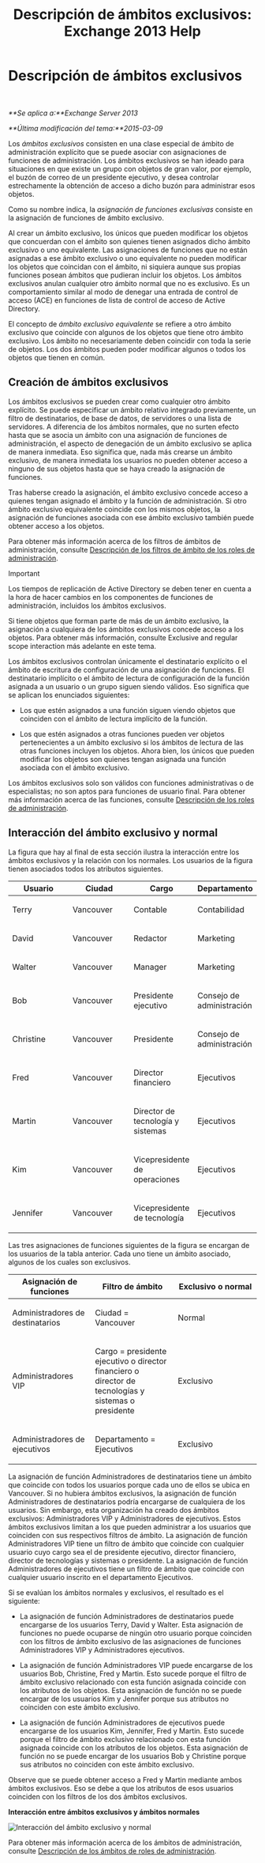 ﻿---
title: 'Descripción de ámbitos exclusivos: Exchange 2013 Help'
TOCTitle: Descripción de ámbitos exclusivos
ms:assetid: 32492622-3b01-4e3b-8288-ed39525eea75
ms:mtpsurl: https://technet.microsoft.com/es-es/library/Dd638110(v=EXCHG.150)
ms:contentKeyID: 49895558
ms.date: 05/22/2018
mtps_version: v=EXCHG.150
ms.translationtype: MT
---

# Descripción de ámbitos exclusivos

 

_**Se aplica a:**Exchange Server 2013_

_**Última modificación del tema:**2015-03-09_

Los *ámbitos exclusivos* consisten en una clase especial de ámbito de administración explícito que se puede asociar con asignaciones de funciones de administración. Los ámbitos exclusivos se han ideado para situaciones en que existe un grupo con objetos de gran valor, por ejemplo, el buzón de correo de un presidente ejecutivo, y desea controlar estrechamente la obtención de acceso a dicho buzón para administrar esos objetos.

Como su nombre indica, la *asignación de funciones exclusivas* consiste en la asignación de funciones de ámbito exclusivo.

Al crear un ámbito exclusivo, los únicos que pueden modificar los objetos que concuerdan con el ámbito son quienes tienen asignados dicho ámbito exclusivo o uno equivalente. Las asignaciones de funciones que no están asignadas a ese ámbito exclusivo o uno equivalente no pueden modificar los objetos que coincidan con el ámbito, ni siquiera aunque sus propias funciones posean ámbitos que pudieran incluir los objetos. Los ámbitos exclusivos anulan cualquier otro ámbito normal que no es exclusivo. Es un comportamiento similar al modo de denegar una entrada de control de acceso (ACE) en funciones de lista de control de acceso de Active Directory.

El concepto de *ámbito exclusivo equivalente* se refiere a otro ámbito exclusivo que coincide con algunos de los objetos que tiene otro ámbito exclusivo. Los ámbito no necesariamente deben coincidir con toda la serie de objetos. Los dos ámbitos pueden poder modificar algunos o todos los objetos que tienen en común.

## Creación de ámbitos exclusivos

Los ámbitos exclusivos se pueden crear como cualquier otro ámbito explícito. Se puede especificar un ámbito relativo integrado previamente, un filtro de destinatarios, de base de datos, de servidores o una lista de servidores. A diferencia de los ámbitos normales, que no surten efecto hasta que se asocia un ámbito con una asignación de funciones de administración, el aspecto de denegación de un ámbito exclusivo se aplica de manera inmediata. Eso significa que, nada más crearse un ámbito exclusivo, de manera inmediata los usuarios no pueden obtener acceso a ninguno de sus objetos hasta que se haya creado la asignación de funciones.

Tras haberse creado la asignación, el ámbito exclusivo concede acceso a quienes tengan asignado el ámbito y la función de administración. Si otro ámbito exclusivo equivalente coincide con los mismos objetos, la asignación de funciones asociada con ese ámbito exclusivo también puede obtener acceso a los objetos.

Para obtener más información acerca de los filtros de ámbitos de administración, consulte [Descripción de los filtros de ámbito de los roles de administración](understanding-management-role-scope-filters-exchange-2013-help.md).


> [!IMPORTANT]
> Los tiempos de replicación de Active Directory se deben tener en cuenta a la hora de hacer cambios en los componentes de funciones de administración, incluidos los ámbitos exclusivos.



Si tiene objetos que forman parte de más de un ámbito exclusivo, la asignación a cualquiera de los ámbitos exclusivos concede acceso a los objetos. Para obtener más información, consulte Exclusive and regular scope interaction más adelante en este tema.

Los ámbitos exclusivos controlan únicamente el destinatario explícito o el ámbito de escritura de configuración de una asignación de funciones. El destinatario implícito o el ámbito de lectura de configuración de la función asignada a un usuario o un grupo siguen siendo válidos. Eso significa que se aplican los enunciados siguientes:

  - Los que estén asignados a una función siguen viendo objetos que coinciden con el ámbito de lectura implícito de la función.

  - Los que estén asignados a otras funciones pueden ver objetos pertenecientes a un ámbito exclusivo si los ámbitos de lectura de las otras funciones incluyen los objetos. Ahora bien, los únicos que pueden modificar los objetos son quienes tengan asignada una función asociada con el ámbito exclusivo.

Los ámbitos exclusivos solo son válidos con funciones administrativas o de especialistas; no son aptos para funciones de usuario final. Para obtener más información acerca de las funciones, consulte [Descripción de los roles de administración](understanding-management-roles-exchange-2013-help.md).

## Interacción del ámbito exclusivo y normal

La figura que hay al final de esta sección ilustra la interacción entre los ámbitos exclusivos y la relación con los normales. Los usuarios de la figura tienen asociados todos los atributos siguientes.


<table>
<colgroup>
<col style="width: 25%" />
<col style="width: 25%" />
<col style="width: 25%" />
<col style="width: 25%" />
</colgroup>
<thead>
<tr class="header">
<th>Usuario</th>
<th>Ciudad</th>
<th>Cargo</th>
<th>Departamento</th>
</tr>
</thead>
<tbody>
<tr class="odd">
<td><p>Terry</p></td>
<td><p>Vancouver</p></td>
<td><p>Contable</p></td>
<td><p>Contabilidad</p></td>
</tr>
<tr class="even">
<td><p>David</p></td>
<td><p>Vancouver</p></td>
<td><p>Redactor</p></td>
<td><p>Marketing</p></td>
</tr>
<tr class="odd">
<td><p>Walter</p></td>
<td><p>Vancouver</p></td>
<td><p>Manager</p></td>
<td><p>Marketing</p></td>
</tr>
<tr class="even">
<td><p>Bob</p></td>
<td><p>Vancouver</p></td>
<td><p>Presidente ejecutivo</p></td>
<td><p>Consejo de administración</p></td>
</tr>
<tr class="odd">
<td><p>Christine</p></td>
<td><p>Vancouver</p></td>
<td><p>Presidente</p></td>
<td><p>Consejo de administración</p></td>
</tr>
<tr class="even">
<td><p>Fred</p></td>
<td><p>Vancouver</p></td>
<td><p>Director financiero</p></td>
<td><p>Ejecutivos</p></td>
</tr>
<tr class="odd">
<td><p>Martin</p></td>
<td><p>Vancouver</p></td>
<td><p>Director de tecnología y sistemas</p></td>
<td><p>Ejecutivos</p></td>
</tr>
<tr class="even">
<td><p>Kim</p></td>
<td><p>Vancouver</p></td>
<td><p>Vicepresidente de operaciones</p></td>
<td><p>Ejecutivos</p></td>
</tr>
<tr class="odd">
<td><p>Jennifer</p></td>
<td><p>Vancouver</p></td>
<td><p>Vicepresidente de tecnología</p></td>
<td><p>Ejecutivos</p></td>
</tr>
</tbody>
</table>


Las tres asignaciones de funciones siguientes de la figura se encargan de los usuarios de la tabla anterior. Cada uno tiene un ámbito asociado, algunos de los cuales son exclusivos.


<table>
<colgroup>
<col style="width: 33%" />
<col style="width: 33%" />
<col style="width: 33%" />
</colgroup>
<thead>
<tr class="header">
<th>Asignación de funciones</th>
<th>Filtro de ámbito</th>
<th>Exclusivo o normal</th>
</tr>
</thead>
<tbody>
<tr class="odd">
<td><p>Administradores de destinatarios</p></td>
<td><p>Ciudad = Vancouver</p></td>
<td><p>Normal</p></td>
</tr>
<tr class="even">
<td><p>Administradores VIP</p></td>
<td><p>Cargo = presidente ejecutivo o director financiero o director de tecnologías y sistemas o presidente</p></td>
<td><p>Exclusivo</p></td>
</tr>
<tr class="odd">
<td><p>Administradores de ejecutivos</p></td>
<td><p>Departamento = Ejecutivos</p></td>
<td><p>Exclusivo</p></td>
</tr>
</tbody>
</table>


La asignación de función Administradores de destinatarios tiene un ámbito que coincide con todos los usuarios porque cada uno de ellos se ubica en Vancouver. Si no hubiera ámbitos exclusivos, la asignación de función Administradores de destinatarios podría encargarse de cualquiera de los usuarios. Sin embargo, esta organización ha creado dos ámbitos exclusivos: Administradores VIP y Administradores de ejecutivos. Estos ámbitos exclusivos limitan a los que pueden administrar a los usuarios que coinciden con sus respectivos filtros de ámbito. La asignación de función Administradores VIP tiene un filtro de ámbito que coincide con cualquier usuario cuyo cargo sea el de presidente ejecutivo, director financiero, director de tecnologías y sistemas o presidente. La asignación de función Administradores de ejecutivos tiene un filtro de ámbito que coincide con cualquier usuario inscrito en el departamento Ejecutivos.

Si se evalúan los ámbitos normales y exclusivos, el resultado es el siguiente:

  - La asignación de función Administradores de destinatarios puede encargarse de los usuarios Terry, David y Walter. Esta asignación de funciones no puede ocuparse de ningún otro usuario porque coinciden con los filtros de ámbito exclusivo de las asignaciones de funciones Administradores VIP y Administradores ejecutivos.

  - La asignación de función Administradores VIP puede encargarse de los usuarios Bob, Christine, Fred y Martin. Esto sucede porque el filtro de ámbito exclusivo relacionado con esta función asignada coincide con los atributos de los objetos. Esta asignación de función no se puede encargar de los usuarios Kim y Jennifer porque sus atributos no coinciden con este ámbito exclusivo.

  - La asignación de función Administradores de ejecutivos puede encargarse de los usuarios Kim, Jennifer, Fred y Martin. Esto sucede porque el filtro de ámbito exclusivo relacionado con esta función asignada coincide con los atributos de los objetos. Esta asignación de función no se puede encargar de los usuarios Bob y Christine porque sus atributos no coinciden con este ámbito exclusivo.

Observe que se puede obtener acceso a Fred y Martin mediante ambos ámbitos exclusivos. Eso se debe a que los atributos de esos usuarios coinciden con los filtros de los dos ámbitos exclusivos.

**Interacción entre ámbitos exclusivos y ámbitos normales**

![Interacción del ámbito exclusivo y normal](images/Dd638110.0aa26d1d-1fa6-44d8-802d-83d75cd2624c(EXCHG.150).jpg "Interacción del ámbito exclusivo y normal")

Para obtener más información acerca de los ámbitos de administración, consulte [Descripción de los ámbitos de roles de administración](understanding-management-role-scopes-exchange-2013-help.md).

